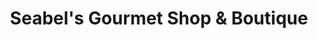 ---
title: "Seabel's Gourmet Shop & Boutique"
url: /pueblo/seabels-gourmet-shop-and-boutique/
shop: gift
---